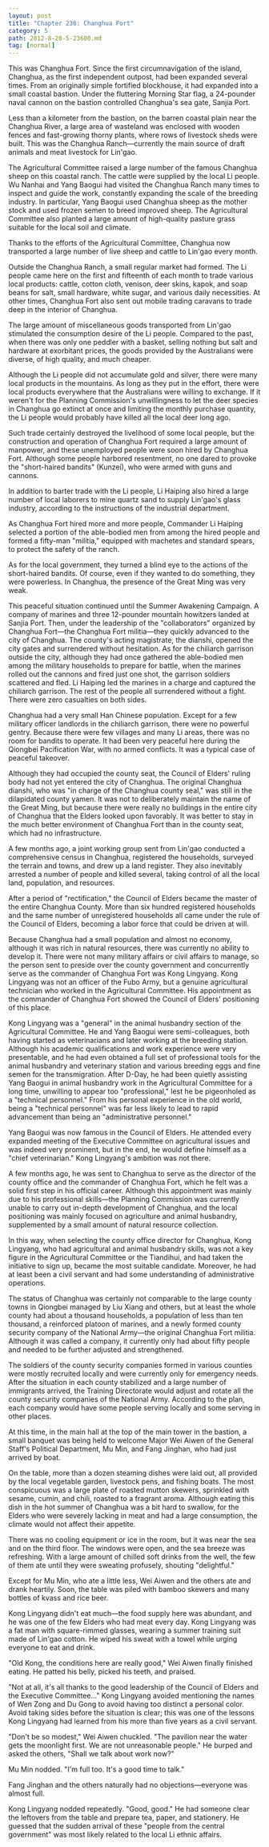```yaml
---
layout: post
title: "Chapter 236: Changhua Fort"
category: 5
path: 2012-8-20-5-23600.md
tag: [normal]
---
```


This was Changhua Fort. Since the first circumnavigation of the island, Changhua, as the first independent outpost, had been expanded several times. From an originally simple fortified blockhouse, it had expanded into a small coastal bastion. Under the fluttering Morning Star flag, a 24-pounder naval cannon on the bastion controlled Changhua's sea gate, Sanjia Port.

Less than a kilometer from the bastion, on the barren coastal plain near the Changhua River, a large area of wasteland was enclosed with wooden fences and fast-growing thorny plants, where rows of livestock sheds were built. This was the Changhua Ranch—currently the main source of draft animals and meat livestock for Lin'gao.

The Agricultural Committee raised a large number of the famous Changhua sheep on this coastal ranch. The cattle were supplied by the local Li people. Wu Nanhai and Yang Baogui had visited the Changhua Ranch many times to inspect and guide the work, constantly expanding the scale of the breeding industry. In particular, Yang Baogui used Changhua sheep as the mother stock and used frozen semen to breed improved sheep. The Agricultural Committee also planted a large amount of high-quality pasture grass suitable for the local soil and climate.

Thanks to the efforts of the Agricultural Committee, Changhua now transported a large number of live sheep and cattle to Lin'gao every month.

Outside the Changhua Ranch, a small regular market had formed. The Li people came here on the first and fifteenth of each month to trade various local products: cattle, cotton cloth, venison, deer skins, kapok, and soap beans for salt, small hardware, white sugar, and various daily necessities. At other times, Changhua Fort also sent out mobile trading caravans to trade deep in the interior of Changhua.

The large amount of miscellaneous goods transported from Lin'gao stimulated the consumption desire of the Li people. Compared to the past, when there was only one peddler with a basket, selling nothing but salt and hardware at exorbitant prices, the goods provided by the Australians were diverse, of high quality, and much cheaper.

Although the Li people did not accumulate gold and silver, there were many local products in the mountains. As long as they put in the effort, there were local products everywhere that the Australians were willing to exchange. If it weren't for the Planning Commission's unwillingness to let the deer species in Changhua go extinct at once and limiting the monthly purchase quantity, the Li people would probably have killed all the local deer long ago.

Such trade certainly destroyed the livelihood of some local people, but the construction and operation of Changhua Fort required a large amount of manpower, and these unemployed people were soon hired by Changhua Fort. Although some people harbored resentment, no one dared to provoke the "short-haired bandits" (Kunzei), who were armed with guns and cannons.

In addition to barter trade with the Li people, Li Haiping also hired a large number of local laborers to mine quartz sand to supply Lin'gao's glass industry, according to the instructions of the industrial department.

As Changhua Fort hired more and more people, Commander Li Haiping selected a portion of the able-bodied men from among the hired people and formed a fifty-man "militia," equipped with machetes and standard spears, to protect the safety of the ranch.

As for the local government, they turned a blind eye to the actions of the short-haired bandits. Of course, even if they wanted to do something, they were powerless. In Changhua, the presence of the Great Ming was very weak.

This peaceful situation continued until the Summer Awakening Campaign. A company of marines and three 12-pounder mountain howitzers landed at Sanjia Port. Then, under the leadership of the "collaborators" organized by Changhua Fort—the Changhua Fort militia—they quickly advanced to the city of Changhua. The county's acting magistrate, the dianshi, opened the city gates and surrendered without hesitation. As for the chiliarch garrison outside the city, although they had once gathered the able-bodied men among the military households to prepare for battle, when the marines rolled out the cannons and fired just one shot, the garrison soldiers scattered and fled. Li Haiping led the marines in a charge and captured the chiliarch garrison. The rest of the people all surrendered without a fight. There were zero casualties on both sides.

Changhua had a very small Han Chinese population. Except for a few military officer landlords in the chiliarch garrison, there were no powerful gentry. Because there were few villages and many Li areas, there was no room for bandits to operate. It had been very peaceful here during the Qiongbei Pacification War, with no armed conflicts. It was a typical case of peaceful takeover.

Although they had occupied the county seat, the Council of Elders' ruling body had not yet entered the city of Changhua. The original Changhua dianshi, who was "in charge of the Changhua county seal," was still in the dilapidated county yamen. It was not to deliberately maintain the name of the Great Ming, but because there were really no buildings in the entire city of Changhua that the Elders looked upon favorably. It was better to stay in the much better environment of Changhua Fort than in the county seat, which had no infrastructure.

A few months ago, a joint working group sent from Lin'gao conducted a comprehensive census in Changhua, registered the households, surveyed the terrain and towns, and drew up a land register. They also inevitably arrested a number of people and killed several, taking control of all the local land, population, and resources.

After a period of "rectification," the Council of Elders became the master of the entire Changhua County. More than six hundred registered households and the same number of unregistered households all came under the rule of the Council of Elders, becoming a labor force that could be driven at will.

Because Changhua had a small population and almost no economy, although it was rich in natural resources, there was currently no ability to develop it. There were not many military affairs or civil affairs to manage, so the person sent to preside over the county government and concurrently serve as the commander of Changhua Fort was Kong Lingyang. Kong Lingyang was not an officer of the Fubo Army, but a genuine agricultural technician who worked in the Agricultural Committee. His appointment as the commander of Changhua Fort showed the Council of Elders' positioning of this place.

Kong Lingyang was a "general" in the animal husbandry section of the Agricultural Committee. He and Yang Baogui were semi-colleagues, both having started as veterinarians and later working at the breeding station. Although his academic qualifications and work experience were very presentable, and he had even obtained a full set of professional tools for the animal husbandry and veterinary station and various breeding eggs and fine semen for the transmigration. After D-Day, he had been quietly assisting Yang Baogui in animal husbandry work in the Agricultural Committee for a long time, unwilling to appear too "professional," lest he be pigeonholed as a "technical personnel." From his personal experience in the old world, being a "technical personnel" was far less likely to lead to rapid advancement than being an "administrative personnel."

Yang Baogui was now famous in the Council of Elders. He attended every expanded meeting of the Executive Committee on agricultural issues and was indeed very prominent, but in the end, he would define himself as a "chief veterinarian." Kong Lingyang's ambition was not there.

A few months ago, he was sent to Changhua to serve as the director of the county office and the commander of Changhua Fort, which he felt was a solid first step in his official career. Although this appointment was mainly due to his professional skills—the Planning Commission was currently unable to carry out in-depth development of Changhua, and the local positioning was mainly focused on agriculture and animal husbandry, supplemented by a small amount of natural resource collection.

In this way, when selecting the county office director for Changhua, Kong Lingyang, who had agricultural and animal husbandry skills, was not a key figure in the Agricultural Committee or the Tiandihui, and had taken the initiative to sign up, became the most suitable candidate. Moreover, he had at least been a civil servant and had some understanding of administrative operations.

The status of Changhua was certainly not comparable to the large county towns in Qiongbei managed by Liu Xiang and others, but at least the whole county had about a thousand households, a population of less than ten thousand, a reinforced platoon of marines, and a newly formed county security company of the National Army—the original Changhua Fort militia. Although it was called a company, it currently only had about fifty people and needed to be further adjusted and strengthened.

The soldiers of the county security companies formed in various counties were mostly recruited locally and were currently only for emergency needs. After the situation in each county stabilized and a large number of immigrants arrived, the Training Directorate would adjust and rotate all the county security companies of the National Army. According to the plan, each company would have some people serving locally and some serving in other places.

At this time, in the main hall at the top of the main tower in the bastion, a small banquet was being held to welcome Major Wei Aiwen of the General Staff's Political Department, Mu Min, and Fang Jinghan, who had just arrived by boat.

On the table, more than a dozen steaming dishes were laid out, all provided by the local vegetable garden, livestock pens, and fishing boats. The most conspicuous was a large plate of roasted mutton skewers, sprinkled with sesame, cumin, and chili, roasted to a fragrant aroma. Although eating this dish in the hot summer of Changhua was a bit hard to swallow, for the Elders who were severely lacking in meat and had a large consumption, the climate would not affect their appetite.

There was no cooling equipment or ice in the room, but it was near the sea and on the third floor. The windows were open, and the sea breeze was refreshing. With a large amount of chilled soft drinks from the well, the few of them ate until they were sweating profusely, shouting "delightful."

Except for Mu Min, who ate a little less, Wei Aiwen and the others ate and drank heartily. Soon, the table was piled with bamboo skewers and many bottles of kvass and rice beer.

Kong Lingyang didn't eat much—the food supply here was abundant, and he was one of the few Elders who had meat every day. Kong Lingyang was a fat man with square-rimmed glasses, wearing a summer training suit made of Lin'gao cotton. He wiped his sweat with a towel while urging everyone to eat and drink.

"Old Kong, the conditions here are really good," Wei Aiwen finally finished eating. He patted his belly, picked his teeth, and praised.

"Not at all, it's all thanks to the good leadership of the Council of Elders and the Executive Committee..." Kong Lingyang avoided mentioning the names of Wen Zong and Du Gong to avoid having too distinct a personal color. Avoid taking sides before the situation is clear; this was one of the lessons Kong Lingyang had learned from his more than five years as a civil servant.

"Don't be so modest," Wei Aiwen chuckled. "The pavilion near the water gets the moonlight first. We are not unreasonable people." He burped and asked the others, "Shall we talk about work now?"

Mu Min nodded. "I'm full too. It's a good time to talk."

Fang Jinghan and the others naturally had no objections—everyone was almost full.

Kong Lingyang nodded repeatedly. "Good, good." He had someone clear the leftovers from the table and prepare tea, paper, and stationery. He guessed that the sudden arrival of these "people from the central government" was most likely related to the local Li ethnic affairs.